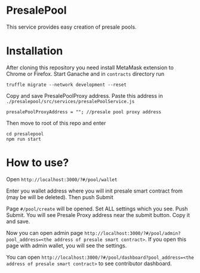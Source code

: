 # PresalePool

This service provides easy creation of presale pools.

# Installation

After cloning this repository you need install MetaMask extension to Chrome or Firefox.
Start Ganache and in `contracts` directory run
```
truffle migrate --network development --reset
```
Copy and save PresalePoolProxy address. Paste this address in `./presalepool/src/services/presalePoolService.js`
```
presalePoolProxyAddress = ""; //presale pool proxy address
```
Then move to root of this repo and enter
```
cd presalepool
npm run start
```

# How to use?

Open `http://localhost:3000/?#/pool/wallet`

Enter you wallet address where you will init presale smart contract from (may be will be deleted).
Then push Submit

Page `#/pool/create` will be opened. Set ALL settings which you see. Push Submit. You will see Presale Proxy address near the submit button.
Copy it and save.

Now you can open admin page `http://localhost:3000/?#/pool/admin?pool_address=<the address of presale smart contract>`.
If you open this page with admin wallet, you will see the settings.

You can open `http://localhost:3000/?#/pool/dashboard?pool_address=<the address of presale smart contract>` to see contributor dashboard.
